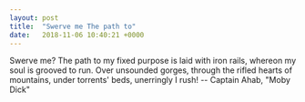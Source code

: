 ```yaml
---
layout: post
title:  "Swerve me The path to"
date:   2018-11-06 10:40:21 +0000
---
```

Swerve me?  The path to my fixed purpose is laid with iron rails,
whereon my soul is grooved to run.  Over unsounded gorges, through
the rifled hearts of mountains, under torrents' beds, unerringly I rush!
		-- Captain Ahab, "Moby Dick"


